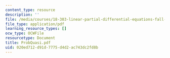 ```yaml
---
content_type: resource
description: ''
file: /media/courses/18-303-linear-partial-differential-equations-fall-2006/020ed712d91d7775d4d2ac743dc2fd8b_ProbQuasi.pdf
file_type: application/pdf
learning_resource_types: []
ocw_type: OCWFile
resourcetype: Document
title: ProbQuasi.pdf
uid: 020ed712-d91d-7775-d4d2-ac743dc2fd8b
---
```

